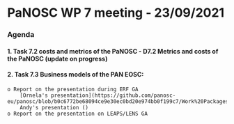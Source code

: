 # PaNOSC WP 7 meeting - 23/09/2021
### Agenda


#### 1. Task 7.2 costs and metrics of the PaNOSC  - D7.2 Metrics and costs of the PaNOSC  (update on progress)


#### 2. Task 7.3 Business models of the PAN EOSC:  
	o Report on the presentation during ERF GA
		[Ornela's presentation](https://github.com/panosc-eu/panosc/blob/b0c6772be68094ce9e30ec0bd20e974bb0f199c7/Work%20Packages/WP7%20Sustainability/Supporting%20material/PaNOSC_WP7_2021.09.15%20Sustainability_ERF.pdf). 
		Andy's presentation ()
	o Report on the presentation on LEAPS/LENS GA
